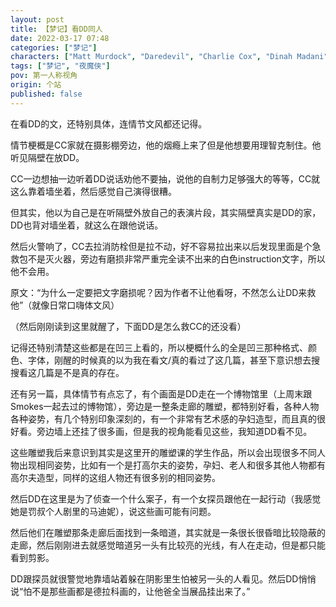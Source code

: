 ```yaml
---
layout: post
title: 【梦记】看DD同人
date: 2022-03-17 07:48
categories: ["梦记"]
characters: ["Matt Murdock", "Daredevil", "Charlie Cox", "Dinah Madani"]
tags: ["梦记", "夜魔侠"]
pov: 第一人称视角
origin: 个站
published: false
---
```


在看DD的文，还特别具体，连情节文风都还记得。

情节梗概是CC家就在摄影棚旁边，他的烟瘾上来了但是他想要用理智克制住。他听见隔壁在放DD。

CC一边想抽一边听着DD说话劝他不要抽，说他的自制力足够强大的等等，CC就这么靠着墙坐着，然后感觉自己演得很糟。

但其实，他以为自己是在听隔壁外放自己的表演片段，其实隔壁真实是DD的家，DD也背对墙坐着，就这么在跟他说话。

然后火警响了，CC去拉消防栓但是拉不动，好不容易拉出来以后发现里面是个急救包不是灭火器，旁边有磨损非常严重完全读不出来的白色instruction文字，所以他不会用。

原文：“为什么一定要把文字磨损呢？因为作者不让他看呀，不然怎么让DD来救他”（就像日常口嗨体文风）

（然后刚刚读到这里就醒了，下面DD是怎么救CC的还没看）

记得还特别清楚这些都是在凹三上看的，所以梗概什么的全是凹三那种格式、颜色、字体，刚醒的时候真的以为我在看文/真的看过了这几篇，甚至下意识想去搜搜看这几篇是不是真的存在。

还有另一篇，具体情节有点忘了，有个画面是DD走在一个博物馆里（上周末跟Smokes一起去过的博物馆），旁边是一整条走廊的雕塑，都特别好看，各种人物各种姿势，有几个特别印象深刻的，有一个非常有艺术感的孕妇造型，而且真的很好看。旁边墙上还挂了很多画，但是我的视角能看见这些，我知道DD看不见。

这些雕塑我后来意识到其实是这里开的雕塑课的学生作品，所以会出现很多不同人物出现相同姿势，比如有一个是打高尔夫的姿势，孕妇、老人和很多其他人物都有高尔夫造型，同样的这组人物还有很多别的相同姿势。

然后DD在这里是为了侦查一个什么案子，有一个女探员跟他在一起行动（我感觉她是罚叔个人剧里的马迪妮），说这些画可能有问题。

然后他们在雕塑那条走廊后面找到一条暗道，其实就是一条很长很昏暗比较隐蔽的走廊，然后刚刚进去就感觉暗道另一头有比较亮的光线，有人在走动，但是都只能看到剪影。

DD跟探员就很警觉地靠墙站着躲在阴影里生怕被另一头的人看见。然后DD悄悄说“怕不是那些画都是德拉科画的，让他爸全当展品挂出来了。”
